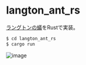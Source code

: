 # langton_ant_rs
[ラングトンの蟻](https://ja.wikipedia.org/wiki/%E3%83%A9%E3%83%B3%E3%82%B0%E3%83%88%E3%83%B3%E3%81%AE%E3%82%A2%E3%83%AA)をRustで実装。

```bash
$ cd langton_ant_rs
$ cargo run
```
![image](https://user-images.githubusercontent.com/8402006/201941716-a2e3cc4b-f7b5-4eed-a195-0f6b6bf6bd56.png)
